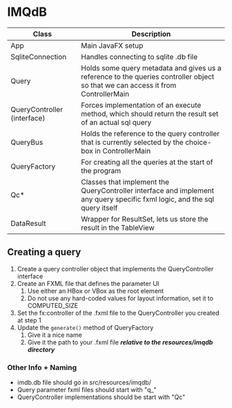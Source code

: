 # IMQdB

|Class|Description|
|---|---|
|App|Main JavaFX setup|
|SqliteConnection|Handles connecting to sqlite .db file|
|Query|Holds some query metadata and gives us a reference to the queries controller object so that we can access it from ControllerMain|
|QueryController (interface)|Forces implementation of an execute method, which should return the result set of an actual sql query|
|QueryBus|Holds the reference to the query controller that is currently selected by the choice-box in ControllerMain|
|QueryFactory|For creating all the queries at the start of the program|
|Qc*|Classes that implement the QueryController interface and implement any query specific fxml logic, and the sql query itself|
|DataResult|Wrapper for ResultSet, lets us store the result in the TableView|

## Creating a query

1. Create a query controller object that implements the QueryController interface
2. Create an FXML file that defines the parameter UI
   1. Use either an HBox or VBox as the root element 
   2. Do not use any hard-coded values for layout information, set it to COMPUTED_SIZE
3. Set the fx:controller of the .fxml file to the QueryController you created at step 1 
4. Update the `generate()` method of QueryFactory
   1. Give it a nice name
   2. Give it the path to your .fxml file ***relative to the resources/imqdb directory***

### Other Info + Naming

* imdb.db file should go in src/resources/imqdb/
* Query parameter fxml files should start with "q_"
* QueryController implementations should be start with "Qc"